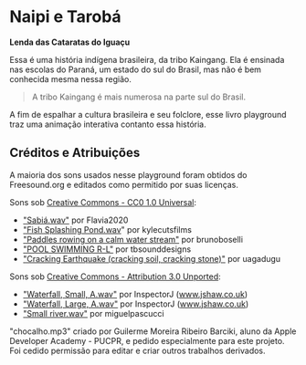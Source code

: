  # Naipi e Tarobá
 **Lenda das Cataratas do Iguaçu**

 Essa é uma história indígena brasileira, da tribo Kaingang.
 Ela é ensinada nas escolas do Paraná, um estado do sul do Brasil, mas não é bem conhecida mesma nessa região.

 > A tribo Kaingang é mais numerosa na parte sul do Brasil.

 A fim de espalhar a cultura brasileira e seu folclore,
 esse livro playground traz uma animação interativa contanto essa história.

## Créditos e Atribuições

A maioria dos sons usados nesse playground foram obtidos do Freesound.org e editados como permitido por suas licenças.

Sons sob [Creative Commons - CC0 1.0 Universal](http://creativecommons.org/publicdomain/zero/1.0/):
- ["Sabiá.wav"](https://freesound.org/people/Flavia2020/sounds/533411/) por Flavia2020
- ["Fish Splashing Pond.wav](https://freesound.org/people/kylecutsfilms/sounds/443380/)" por kylecutsfilms
- ["Paddles rowing on a calm water stream"](https://freesound.org/people/brunoboselli/sounds/249707/) por brunoboselli
- ["POOL SWIMMING R-L"](https://freesound.org/people/tbsounddesigns/sounds/530153/) por tbsounddesigns
- ["Cracking Earthquake (cracking soil, cracking stone)"](https://freesound.org/people/uagadugu/sounds/222521/) por uagadugu

Sons sob [Creative Commons - Attribution 3.0 Unported](http://creativecommons.org/licenses/by/3.0/):
- ["Waterfall, Small, A.wav"](https://freesound.org/people/InspectorJ/sounds/365915/) por InspectorJ (www.jshaw.co.uk)
- ["Waterfall, Large, A.wav"](https://freesound.org/people/InspectorJ/sounds/335992/) por InspectorJ (www.jshaw.co.uk)
- ["Small river.wav"](https://freesound.org/people/miguelpascucci/sounds/350480/) por miguelpascucci

"chocalho.mp3" criado por Guilerme Moreira Ribeiro Barciki, aluno da Apple Developer Academy - PUCPR, e pedido especialmente para este projeto. Foi cedido permissão para editar e criar outros trabalhos derivados.
